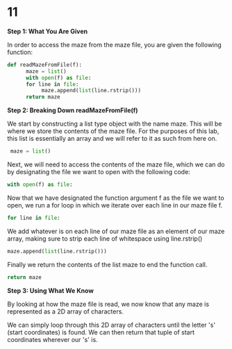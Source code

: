 # 11

**Step 1: What You Are Given**

In order to access the maze from the maze file, you are given the following function:

```python
def readMazeFromFile(f):
      maze = list()
      with open(f) as file:
      for line in file:
           maze.append(list(line.rstrip()))
      return maze
```

**Step 2: Breaking Down readMazeFromFile\(f\)**

We start by constructing a list type object with the name maze. This will be where we store the contents of the maze file. For the purposes of this lab, this list is essentially an array and we will refer to it as such from here on.

```python
 maze = list()
```

Next, we will need to access the contents of the maze file, which we can do by designating the file we want to open with the following code:

```python
with open(f) as file:
```

Now that we have designated the function argument f as the file we want to open, we run a for loop in which we iterate over each line in our maze file f.

```python
for line in file:
```

We add whatever is on each line of our maze file as an element of our maze array, making sure to strip each line of whitespace using line.rstrip\(\)

```python
maze.append(list(line.rstrip()))
```

Finally we return the contents of the list maze to end the function call.

```python
return maze
```

**Step 3: Using What We Know**

By looking at how the maze file is read, we now know that any maze is represented as a 2D array of characters.

We can simply loop through this 2D array of characters until the letter 's' \(start coordinates\) is found. We can then return that tuple of start coordinates wherever our 's' is.

